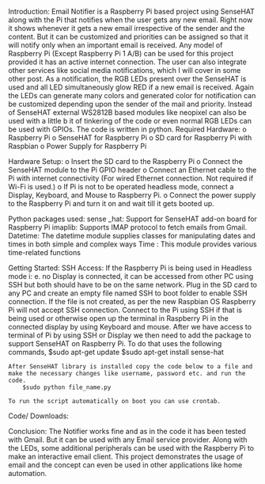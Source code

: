Introduction: 
		Email Notifier is a Raspberry Pi based project using SenseHAT along with the Pi that notifies when the user gets any new email. Right now it shows whenever it gets a new email irrespective of the sender and the content. But it can be customized and priorities can be assigned so that it will notify only when an important email is received. Any model of Raspberry Pi (Except Raspberry Pi 1 A/B) can be used for this project provided it has an active internet connection. The user can also integrate other services like social media notifications, which I will cover in some other post. As a notification, the RGB LEDs present over the SenseHAT is used and all LED simultaneously glow RED if a new email is received. Again the LEDs can generate many colors and generated color for notification can be customized depending upon the sender of the mail and priority. Instead of SenseHAT external WS2812B based modules like neopixel can also be used with a little b it of tinkering of the code or even normal RGB LEDs can be used with GPIOs. The code is written in python.
Required Hardware:
o	Raspberry Pi
o	SenseHAT for Raspberry Pi
o	SD card for Raspberry Pi with Raspbian
o	Power Supply for Raspberry Pi

Hardware Setup:
o	Insert the SD card to the Raspberry Pi
o	Connect the SenseHAT module to the Pi GPIO header
o	Connect an Ethernet cable to the Pi with internet connectivity (For wired Ethernet connection. Not required if Wi-Fi is used.)
o	If Pi is not to be operated headless mode, connect a Display, Keyboard, and Mouse to Raspberry Pi.
o	Connect the power supply to the Raspberry Pi and turn it on and wait till it gets booted up.

Python packages used:
	sense _hat: Support for SenseHAT add-on board for Raspberry Pi
	imaplib: Supports IMAP protocol to fetch emails from Gmail.
	Datetime: The datetime module supplies classes for manipulating dates and times in both simple and complex ways
	Time		: This module provides various time-related functions

Getting Started:
	SSH Access: 
		If the Raspberry Pi is being used in Headless mode i: e. no Display is connected, it can be accessed from other PC using SSH but both should have to be on the same network. Plug in the SD card to any PC and create an empty file named SSH to boot folder to enable SSH connection. If the file is not created, as per the new Raspbian OS Raspberry Pi will not accept SSH connection. Connect to the Pi using SSH if that is being used or otherwise open up the terminal in Raspberry Pi in the connected display by using Keyboard and mouse.
	After we have access to terminal of Pi by using SSH or Display we then need to add the package to support SenseHAT on Raspberry Pi. To do that uses the following commands,
		$sudo apt-get update 
		$sudo apt-get install sense-hat

	After SenseHAT library is installed copy the code below to a file and make the necessary changes like username, password etc. and run the code.
		$sudo python file_name.py

	To run the script automatically on boot you can use crontab.

Code/ Downloads:
	 
Conclusion: 
	The Notifier works fine and as in the code it has been tested with Gmail. But it can be used with any Email service provider. Along with the LEDs, some additional peripherals can be used with the Raspberry Pi to make an interactive email client. This project demonstrates the usage of email and the concept can even be used in other applications like home automation.
